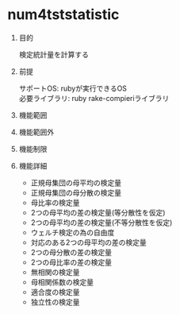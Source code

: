 num4tststatistic
================
1. 目的

    検定統計量を計算する

1. 前提

   サポートOS: rubyが実行できるOS  
   必要ライブラリ:  ruby rake-compieriライブラリ  

1. 機能範囲

1. 機能範囲外

1. 機能制限

1. 機能詳細
    * 正規母集団の母平均の検定量
    * 正規母集団の母分散の検定量
    * 母比率の検定量
    * 2つの母平均の差の検定量(等分散性を仮定)
    * 2つの母平均の差の検定量(不等分散性を仮定)
    * ウェルチ検定の為の自由度
    * 対応のある2つの母平均の差の検定量
    * 2つの母分散の差の検定量
    * 2つの母比率の差の検定量
    * 無相関の検定量
    * 母相関係数の検定量
    * 適合度の検定量
    * 独立性の検定量
 

